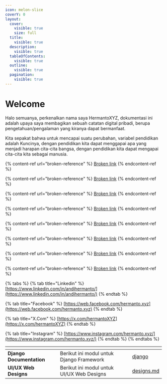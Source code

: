 ```yaml
---
icon: melon-slice
coverY: 0
layout:
  cover:
    visible: true
    size: full
  title:
    visible: true
  description:
    visible: true
  tableOfContents:
    visible: true
  outline:
    visible: true
  pagination:
    visible: true
---
```


# Welcome

Halo semuanya, perkenalkan nama saya HermantoXYZ, dokumentasi ini adalah upaya saya membagikan sebuah catatan digital pribadi, berupa pengetahuan/pengalaman yang kiranya dapat bermanfaat.&#x20;

Kita sepakat bahwa untuk mencapai suatu perubahan, variabel pendidikan adalah Kuncinya, dengan pendidikan kita dapat menggapai apa yang menjadi harapan cita-cita bangsa, dengan pendidikan kita dapat mengapai cita-cita kita sebagai manusia.

{% content-ref url="broken-reference" %}
[Broken link](broken-reference)
{% endcontent-ref %}

{% content-ref url="broken-reference" %}
[Broken link](broken-reference)
{% endcontent-ref %}

{% content-ref url="broken-reference" %}
[Broken link](broken-reference)
{% endcontent-ref %}

{% content-ref url="broken-reference" %}
[Broken link](broken-reference)
{% endcontent-ref %}

{% content-ref url="broken-reference" %}
[Broken link](broken-reference)
{% endcontent-ref %}

{% content-ref url="broken-reference" %}
[Broken link](broken-reference)
{% endcontent-ref %}

{% content-ref url="broken-reference" %}
[Broken link](broken-reference)
{% endcontent-ref %}

{% content-ref url="broken-reference" %}
[Broken link](broken-reference)
{% endcontent-ref %}



{% tabs %}
{% tab title="Linkedin" %}
[https://www.linkedin.com/in/andihermanto/](https://www.linkedin.com/in/andihermanto/)
{% endtab %}

{% tab title="Facebook" %}
[https://web.facebook.com/hermanto.xyz](https://web.facebook.com/hermanto.xyz)
{% endtab %}

{% tab title="X.Com" %}
[https://x.com/hermantoXYZ](https://x.com/hermantoXYZ)
{% endtab %}

{% tab title="Instagram" %}
[https://www.instagram.com/hermanto.xyz/](https://www.instagram.com/hermanto.xyz/)
{% endtab %}
{% endtabs %}



<table data-card-size="large" data-view="cards"><thead><tr><th></th><th></th><th data-hidden data-card-target data-type="content-ref"></th></tr></thead><tbody><tr><td><strong>Django Documentation</strong></td><td>Berikut ini modul untuk Django Framework</td><td><a href="https://app.gitbook.com/o/aJAexqsXArmihAWW3f1C/s/89GYZ7bCFBFFAobNJ6x5/">django</a></td></tr><tr><td><strong>UI/UX Web Designs</strong></td><td>Berikut ini modul untuk UI/UX Web Designs</td><td><a href="portofolio/designs.md">designs.md</a></td></tr></tbody></table>
